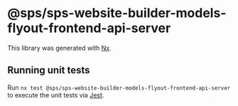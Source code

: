 # @sps/sps-website-builder-models-flyout-frontend-api-server

This library was generated with [Nx](https://nx.dev).

## Running unit tests

Run `nx test @sps/sps-website-builder-models-flyout-frontend-api-server` to execute the unit tests via [Jest](https://jestjs.io).
